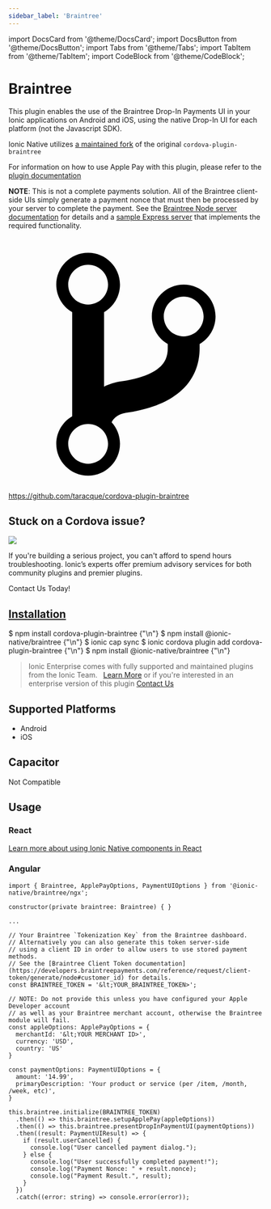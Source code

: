 ```yaml
---
sidebar_label: 'Braintree'
---
```


import DocsCard from '@theme/DocsCard';
import DocsButton from '@theme/DocsButton';
import Tabs from '@theme/Tabs';
import TabItem from '@theme/TabItem';
import CodeBlock from '@theme/CodeBlock';

# Braintree

This plugin enables the use of the Braintree Drop-In Payments UI in your Ionic applications on Android and iOS, using the native Drop-In UI for each platform (not the Javascript SDK).

Ionic Native utilizes [a maintained fork](https://github.com/taracque/cordova-plugin-braintree) of the original `cordova-plugin-braintree`

For information on how to use Apple Pay with this plugin, please refer to the [plugin documentation](https://github.com/Taracque/cordova-plugin-braintree#apple-pay-ios-only)

**NOTE**: This is not a complete payments solution. All of the Braintree client-side UIs simply generate a payment nonce that must then be processed by your server to complete the payment.
See the [Braintree Node server documentation](https://developers.braintreepayments.com/start/hello-server/node) for details and a [sample Express server](https://github.com/braintree/braintree_express_example) that implements the required functionality.

<p><a href="https://github.com/taracque/cordova-plugin-braintree" target="_blank" rel="noopener" className="git-link">
  <svg viewBox="0 0 512 512"><path d="M416 160c0-35.3-28.7-64-64-64s-64 28.7-64 64c0 23.7 12.9 44.3 32 55.4v8.6c0 19.9-7.8 33.7-25.3 44.9-15.4 9.8-38.1 17.1-67.5 21.5-14 2.1-25.7 6-35.2 10.7V151.4c19.1-11.1 32-31.7 32-55.4 0-35.3-28.7-64-64-64S96 60.7 96 96c0 23.7 12.9 44.3 32 55.4v209.2c-19.1 11.1-32 31.7-32 55.4 0 35.3 28.7 64 64 64s64-28.7 64-64c0-16.6-6.3-31.7-16.7-43.1 1.9-4.9 9.7-16.3 29.4-19.3 38.8-5.8 68.9-15.9 92.3-30.8 36-22.8 55-57 55-98.8v-8.6c19.1-11.1 32-31.7 32-55.4zM160 56c22.1 0 40 17.9 40 40s-17.9 40-40 40-40-17.9-40-40 17.9-40 40-40zm0 400c-22.1 0-40-17.9-40-40s17.9-40 40-40 40 17.9 40 40-17.9 40-40 40zm192-256c-22.1 0-40-17.9-40-40s17.9-40 40-40 40 17.9 40 40-17.9 40-40 40z"></path></svg> https://github.com/taracque/cordova-plugin-braintree
</a></p>

<h2>Stuck on a Cordova issue?</h2>
<DocsCard className="cordova-ee-card" header="Don't waste precious time on plugin issues." href="https://ionicframework.com/sales?product_of_interest=Ionic%20Native">
  <div>
    <img src="/docs/icons/native-cordova-bot.png" class="cordova-ee-img" />
    <p>If you're building a serious project, you can't afford to spend hours troubleshooting. Ionic’s experts offer premium advisory services for both community plugins and premier plugins.</p>
    <DocsButton className="native-ee-detail">Contact Us Today!</DocsButton>
  </div>
</DocsCard>

<h2 id="installation">
  <a href="#installation">Installation</a>
</h2>
<Tabs defaultValue="Capacitor" values={[
  {value: 'Capacitor', label: 'Capacitor'},
  {value: 'Cordova', label: 'Cordova'},
  {value: 'Enterprise', label: 'Enterprise'},
]}>
  <TabItem value="Capacitor">
    <CodeBlock className="language-shell">
      $ npm install cordova-plugin-braintree {"\n"}
      $ npm install @ionic-native/braintree {"\n"}
      $ ionic cap sync
    </CodeBlock>
  </TabItem>
  <TabItem value="Cordova">
    <CodeBlock className="language-shell">
      $ ionic cordova plugin add cordova-plugin-braintree {"\n"}
      $ npm install @ionic-native/braintree {"\n"}
    </CodeBlock>
  </TabItem>
  <TabItem value="Enterprise">
    <blockquote>Ionic Enterprise comes with fully supported and maintained plugins from the Ionic Team. &nbsp;
      <a class="btn" href="https://ionic.io/docs/premier-plugins">Learn More</a> or if you're interested in an enterprise version of this plugin <a class="btn" href="https://ionicframework.com/sales?product_of_interest=Ionic%20Enterprise%20Engine">Contact Us</a></blockquote>
  </TabItem>
</Tabs>

## Supported Platforms

- Android
- iOS

## Capacitor

Not Compatible

## Usage

### React

[Learn more about using Ionic Native components in React](../native-community.md#react)

### Angular

```tsx
import { Braintree, ApplePayOptions, PaymentUIOptions } from '@ionic-native/braintree/ngx';

constructor(private braintree: Braintree) { }

...

// Your Braintree `Tokenization Key` from the Braintree dashboard.
// Alternatively you can also generate this token server-side
// using a client ID in order to allow users to use stored payment methods.
// See the [Braintree Client Token documentation](https://developers.braintreepayments.com/reference/request/client-token/generate/node#customer_id) for details.
const BRAINTREE_TOKEN = '&lt;YOUR_BRAINTREE_TOKEN>';

// NOTE: Do not provide this unless you have configured your Apple Developer account
// as well as your Braintree merchant account, otherwise the Braintree module will fail.
const appleOptions: ApplePayOptions = {
  merchantId: '&lt;YOUR MERCHANT ID>',
  currency: 'USD',
  country: 'US'
}

const paymentOptions: PaymentUIOptions = {
  amount: '14.99',
  primaryDescription: 'Your product or service (per /item, /month, /week, etc)',
}

this.braintree.initialize(BRAINTREE_TOKEN)
  .then(() => this.braintree.setupApplePay(appleOptions))
  .then(() => this.braintree.presentDropInPaymentUI(paymentOptions))
  .then((result: PaymentUIResult) => {
    if (result.userCancelled) {
      console.log("User cancelled payment dialog.");
    } else {
      console.log("User successfully completed payment!");
      console.log("Payment Nonce: " + result.nonce);
      console.log("Payment Result.", result);
    }
  })
  .catch((error: string) => console.error(error));

```
